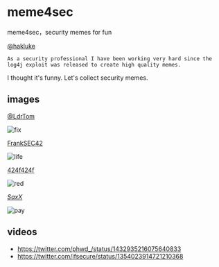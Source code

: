 # meme4sec
meme4sec，security memes for fun

[@hakluke](https://twitter.com/hakluke/status/1469805220829941765)
    
    As a security professional I have been working very hard since the log4j exploit was released to create high quality memes.
    
I thought it's funny. Let's collect security memes.


## images
[@LdrTom](https://twitter.com/LdrTom/status/1471097544252002304)

![fix](https://pbs.twimg.com/media/FGpjaXTWQAAFMDG?format=jpg&name=small)

[FrankSEC42](https://twitter.com/FrankSEC42/status/1340323028476018688)

![life](https://pbs.twimg.com/media/EpnIsHyWwAMcDP1?format=jpg&name=small)

[424f424f](https://twitter.com/424f424f/status/1336423906526318595)

![red](https://pbs.twimg.com/media/EovubeeXUAEMuen?format=png&name=small)

[_SaxX_](https://twitter.com/_SaxX_/status/1309485217539928064)

![pay](https://pbs.twimg.com/media/Eiw53XdXsAIofOu?format=jpg&name=small)


## videos

* https://twitter.com/phwd_/status/1432935216075640833
* https://twitter.com/ifsecure/status/1354023914721210368
